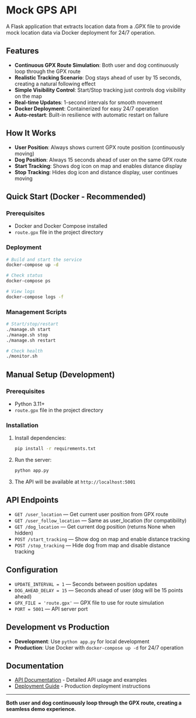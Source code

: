 # Mock GPS API

A Flask application that extracts location data from a .GPX file to provide mock location data via Docker deployment for 24/7 operation.

## Features

- **Continuous GPX Route Simulation**: Both user and dog continuously loop through the GPX route
- **Realistic Tracking Scenario**: Dog stays ahead of user by 15 seconds, creating a natural following effect
- **Simple Visibility Control**: Start/Stop tracking just controls dog visibility on the map
- **Real-time Updates**: 1-second intervals for smooth movement
- **Docker Deployment**: Containerized for easy 24/7 operation
- **Auto-restart**: Built-in resilience with automatic restart on failure

## How It Works

- **User Position**: Always shows current GPX route position (continuously moving)
- **Dog Position**: Always 15 seconds ahead of user on the same GPX route
- **Start Tracking**: Shows dog icon on map and enables distance display
- **Stop Tracking**: Hides dog icon and distance display, user continues moving

## Quick Start (Docker - Recommended)

### Prerequisites
- Docker and Docker Compose installed
- `route.gpx` file in the project directory

### Deployment
```bash
# Build and start the service
docker-compose up -d

# Check status
docker-compose ps

# View logs
docker-compose logs -f
```

### Management Scripts
```bash
# Start/stop/restart
./manage.sh start
./manage.sh stop
./manage.sh restart

# Check health
./monitor.sh
```

## Manual Setup (Development)

### Prerequisites
- Python 3.11+
- `route.gpx` file in the project directory

### Installation
1. Install dependencies:
   ```bash
   pip install -r requirements.txt
   ```
2. Run the server:
   ```bash
   python app.py
   ```
3. The API will be available at `http://localhost:5001`

## API Endpoints

- `GET /user_location` — Get current user position from GPX route
- `GET /user_follow_location` — Same as user_location (for compatibility)
- `GET /dog_location` — Get current dog position (returns None when hidden)
- `POST /start_tracking` — Show dog on map and enable distance tracking
- `POST /stop_tracking` — Hide dog from map and disable distance tracking

## Configuration

- `UPDATE_INTERVAL = 1` — Seconds between position updates
- `DOG_AHEAD_DELAY = 15` — Seconds ahead of user (dog will be 15 points ahead)
- `GPX_FILE = 'route.gpx'` — GPX file to use for route simulation
- `PORT = 5001` — API server port

## Development vs Production

- **Development**: Use `python app.py` for local development
- **Production**: Use Docker with `docker-compose up -d` for 24/7 operation

## Documentation

- [API Documentation](API.md) - Detailed API usage and examples
- [Deployment Guide](../internal/DEPLOYMENT.md) - Production deployment instructions

---

**Both user and dog continuously loop through the GPX route, creating a seamless demo experience.**

